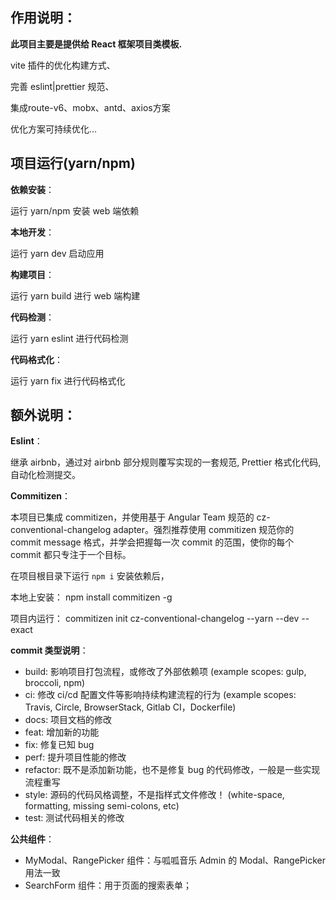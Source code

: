 ## 作用说明：

**此项目主要是提供给 React 框架项目类模板.**

vite 插件的优化构建方式、

完善 eslint|prettier 规范、 

集成route-v6、mobx、antd、axios方案

优化方案可持续优化...

## 项目运行(yarn/npm)

**依赖安装**：

运行 yarn/npm 安装 web 端依赖

**本地开发**：

运行 yarn dev 启动应用

**构建项目**：

运行 yarn build 进行 web 端构建

**代码检测**：

运行 yarn eslint 进行代码检测

**代码格式化**：

运行 yarn fix 进行代码格式化

## 额外说明：

**Eslint**：

继承 airbnb，通过对 airbnb 部分规则覆写实现的一套规范, Prettier 格式化代码, 自动化检测提交。

**Commitizen**：

本项目已集成 commitizen，并使用基于 Angular Team 规范的 cz-conventional-changelog adapter。强烈推荐使用 commitizen 规范你的 commit message 格式，并学会把握每一次 commit 的范围，使你的每个 commit 都只专注于一个目标。

在项目根目录下运行 `npm i` 安装依赖后，

本地上安装：
npm install commitizen -g

项目内运行：
commitizen init cz-conventional-changelog --yarn --dev --exact

**commit 类型说明**：

-   build: 影响项目打包流程，或修改了外部依赖项 (example scopes: gulp, broccoli, npm)
-   ci: 修改 ci/cd 配置文件等影响持续构建流程的行为 (example scopes: Travis, Circle, BrowserStack, Gitlab CI，Dockerfile)
-   docs: 项目文档的修改
-   feat: 增加新的功能
-   fix: 修复已知 bug
-   perf: 提升项目性能的修改
-   refactor: 既不是添加新功能，也不是修复 bug 的代码修改，一般是一些实现流程重写
-   style: 源码的代码风格调整，不是指样式文件修改！ (white-space, formatting, missing semi-colons, etc)
-   test: 测试代码相关的修改

**公共组件**：

-   MyModal、RangePicker 组件：与呱呱音乐 Admin 的 Modal、RangePicker 用法一致
-   SearchForm 组件：用于页面的搜索表单；
